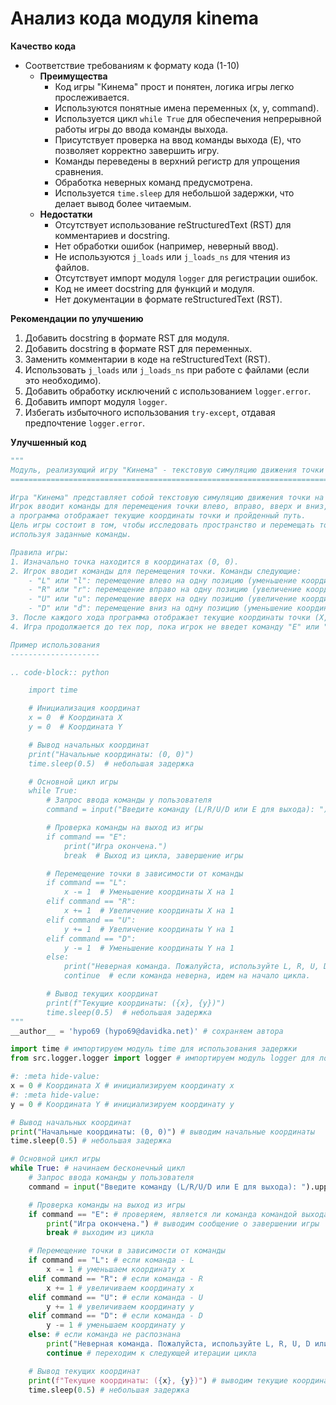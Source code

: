# Анализ кода модуля kinema

**Качество кода**
 -  Соответствие требованиям к формату кода (1-10)
    -  **Преимущества**
        -  Код игры "Кинема" прост и понятен, логика игры легко прослеживается.
        -  Используются понятные имена переменных (x, y, command).
        -  Используется цикл `while True` для обеспечения непрерывной работы игры до ввода команды выхода.
        -  Присутствует проверка на ввод команды выхода (E), что позволяет корректно завершить игру.
        -  Команды переведены в верхний регистр для упрощения сравнения.
        -  Обработка неверных команд предусмотрена.
        -  Используется `time.sleep` для небольшой задержки, что делает вывод более читаемым.
    -  **Недостатки**
        -  Отсутствует использование reStructuredText (RST) для комментариев и docstring.
        -  Нет обработки ошибок (например, неверный ввод).
        -  Не используются `j_loads` или `j_loads_ns` для чтения из файлов.
        -  Отсутствует импорт модуля `logger` для регистрации ошибок.
        -  Код не имеет docstring для функций и модуля.
        -  Нет документации в формате reStructuredText (RST).

**Рекомендации по улучшению**

1.  Добавить docstring в формате RST для модуля.
2.  Добавить docstring в формате RST для переменных.
3.  Заменить комментарии в коде на reStructuredText (RST).
4.  Использовать `j_loads` или `j_loads_ns` при работе с файлами (если это необходимо).
5.  Добавить обработку исключений с использованием `logger.error`.
6.  Добавить импорт модуля `logger`.
7.  Избегать избыточного использования `try-except`, отдавая предпочтение `logger.error`.

**Улучшенный код**

```python
"""
Модуль, реализующий игру "Кинема" - текстовую симуляцию движения точки на плоскости.
========================================================================================

Игра "Кинема" представляет собой текстовую симуляцию движения точки на плоскости.
Игрок вводит команды для перемещения точки влево, вправо, вверх и вниз,
а программа отображает текущие координаты точки и пройденный путь.
Цель игры состоит в том, чтобы исследовать пространство и перемещать точку,
используя заданные команды.

Правила игры:
1. Изначально точка находится в координатах (0, 0).
2. Игрок вводит команды для перемещения точки. Команды следующие:
    - "L" или "l": перемещение влево на одну позицию (уменьшение координаты X на 1).
    - "R" или "r": перемещение вправо на одну позицию (увеличение координаты X на 1).
    - "U" или "u": перемещение вверх на одну позицию (увеличение координаты Y на 1).
    - "D" или "d": перемещение вниз на одну позицию (уменьшение координаты Y на 1).
3. После каждого хода программа отображает текущие координаты точки (X, Y).
4. Игра продолжается до тех пор, пока игрок не введет команду "E" или "e" для выхода.

Пример использования
--------------------

.. code-block:: python

    import time

    # Инициализация координат
    x = 0  # Координата X
    y = 0  # Координата Y

    # Вывод начальных координат
    print("Начальные координаты: (0, 0)")
    time.sleep(0.5)  # небольшая задержка

    # Основной цикл игры
    while True:
        # Запрос ввода команды у пользователя
        command = input("Введите команду (L/R/U/D или E для выхода): ").upper()  # переводим в верхний регистр для упрощения сравнения

        # Проверка команды на выход из игры
        if command == "E":
            print("Игра окончена.")
            break  # Выход из цикла, завершение игры

        # Перемещение точки в зависимости от команды
        if command == "L":
            x -= 1  # Уменьшение координаты X на 1
        elif command == "R":
            x += 1  # Увеличение координаты X на 1
        elif command == "U":
            y += 1  # Увеличение координаты Y на 1
        elif command == "D":
            y -= 1  # Уменьшение координаты Y на 1
        else:
            print("Неверная команда. Пожалуйста, используйте L, R, U, D или E.")
            continue  # если команда неверна, идем на начало цикла.

        # Вывод текущих координат
        print(f"Текущие координаты: ({x}, {y})")
        time.sleep(0.5)  # небольшая задержка
"""
__author__ = 'hypo69 (hypo69@davidka.net)' # сохраняем автора

import time # импортируем модуль time для использования задержки
from src.logger.logger import logger # импортируем модуль logger для логирования ошибок

#: :meta hide-value:
x = 0 # Координата X # инициализируем координату x
#: :meta hide-value:
y = 0 # Координата Y # инициализируем координату y

# Вывод начальных координат
print("Начальные координаты: (0, 0)") # выводим начальные координаты
time.sleep(0.5) # небольшая задержка

# Основной цикл игры
while True: # начинаем бесконечный цикл
    # Запрос ввода команды у пользователя
    command = input("Введите команду (L/R/U/D или E для выхода): ").upper() # запрашиваем команду и переводим её в верхний регистр

    # Проверка команды на выход из игры
    if command == "E": # проверяем, является ли команда командой выхода
        print("Игра окончена.") # выводим сообщение о завершении игры
        break # выходим из цикла

    # Перемещение точки в зависимости от команды
    if command == "L": # если команда - L
        x -= 1 # уменьшаем координату x
    elif command == "R": # если команда - R
        x += 1 # увеличиваем координату x
    elif command == "U": # если команда - U
        y += 1 # увеличиваем координату y
    elif command == "D": # если команда - D
        y -= 1 # уменьшаем координату y
    else: # если команда не распознана
        print("Неверная команда. Пожалуйста, используйте L, R, U, D или E.") # выводим сообщение о неверной команде
        continue # переходим к следующей итерации цикла

    # Вывод текущих координат
    print(f"Текущие координаты: ({x}, {y})") # выводим текущие координаты
    time.sleep(0.5) # небольшая задержка
```